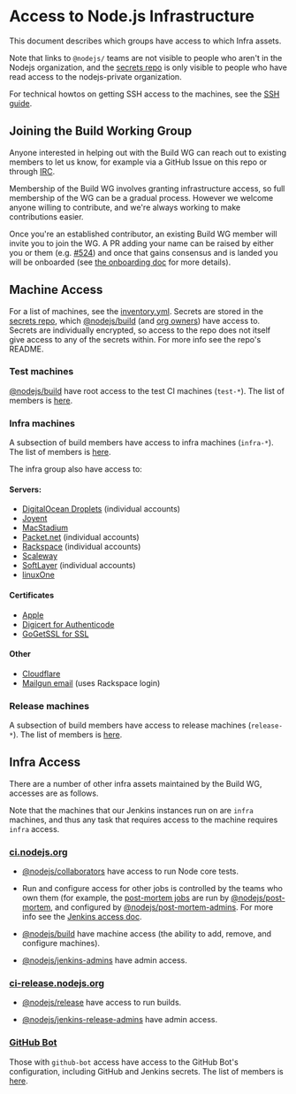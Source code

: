 # Access to Node.js Infrastructure

This document describes which groups have access to which Infra assets.

Note that links to `@nodejs/` teams are not visible to people who
aren't in the Nodejs organization, and the [secrets repo][] is only
visible to people who have read access to the nodejs-private organization.

For technical howtos on getting SSH access to the machines, see the
[SSH guide](./ssh.md).

## Joining the Build Working Group

Anyone interested in helping out with the Build WG can reach out to existing
members to let us know, for example via a GitHub Issue on this repo or through
[IRC][].

Membership of the Build WG involves granting infrastructure access, so full
membership of the WG can be a gradual process. However we welcome anyone willing
to contribute, and we're always working to make contributions easier.

Once you're an established contributor, an existing Build WG member will invite
you to join the WG. A PR adding your name can be raised by either you or them
(e.g. [#524][]) and once that gains consensus and is landed you will be
onboarded (see [the onboarding doc][] for more details).

## Machine Access

For a list of machines, see the [inventory.yml][]. Secrets are stored in the
[secrets repo][], which [@nodejs/build][] (and [org owners][]) have access to.
Secrets are individually encrypted, so access to the repo does not itself
give access to any of the secrets within. For more info see the repo's README.

### Test machines

[@nodejs/build][] have root access to the test CI machines (`test-*`). The list
of members is [here][Build WG Members].

### Infra machines

A subsection of build members have access to infra machines
(`infra-*`). The list of members is [here][Infra Admins].

The infra group also have access to:

#### Servers:
- [DigitalOcean Droplets][] (individual accounts)
- [Joyent][]
- [MacStadium][]
- [Packet.net][] (individual accounts)
- [Rackspace][] (individual accounts)
- [Scaleway][]
- [SoftLayer][] (individual accounts)
- [linuxOne][]

#### Certificates
- [Apple][]
- [Digicert for Authenticode][]
- [GoGetSSL for SSL][]

#### Other
- [Cloudflare][]
- [Mailgun email][] (uses Rackspace login)

### Release machines

A subsection of build members have access to release machines
(`release-*`). The list of members is [here][Release Admins].

## Infra Access

There are a number of other infra assets maintained by the Build WG, accesses
are as follows.

Note that the machines that our Jenkins instances run on are `infra` machines,
and thus any task that requires access to the machine requires `infra` access.

### [ci.nodejs.org](ci.nodejs.org)

- [@nodejs/collaborators][] have access to run Node core tests.

- Run and configure access for other jobs is controlled by the teams who own them
(for example, the [post-mortem jobs][] are run by [@nodejs/post-mortem][], and
configured by [@nodejs/post-mortem-admins][]. For more info see the [Jenkins
access doc][].

- [@nodejs/build][] have machine access (the ability to add, remove, and
configure machines).

- [@nodejs/jenkins-admins][] have admin access.

### [ci-release.nodejs.org](ci-release.nodejs.org)

- [@nodejs/release][] have access to run builds.

- [@nodejs/jenkins-release-admins][] have admin access.

### [GitHub Bot][]

Those with `github-bot` access have access to the GitHub Bot's configuration,
including GitHub and Jenkins secrets. The list of members is
[here][GitHub Bot Admins].


[@nodejs/build]: https://github.com/orgs/nodejs/teams/build/members
[@nodejs/collaborators]: https://github.com/orgs/nodejs/teams/collaborators/members
[@nodejs/jenkins-admins]: https://github.com/orgs/nodejs/teams/jenkins-admins/members
[@nodejs/jenkins-release-admins]: https://github.com/orgs/nodejs/teams/jenkins-release-admins/members
[@nodejs/post-mortem-admins]: https://github.com/orgs/nodejs/teams/post-mortem-admins/members
[@nodejs/post-mortem]: https://github.com/orgs/nodejs/teams/post-mortem/members
[@nodejs/release]: https://github.com/orgs/nodejs/teams/release/members
[Build WG Members]: /README.md#build-wg-members
[GitHub Bot Admins]: /README.md#github-bot-admins
[Infra Admins]: /README.md#infra-admins
[Jenkins access doc]: /doc/process/jenkins_job_configuration_access.md
[Release Admins]: /README.md#release-admins
[GitHub Bot]: https://github.com/nodejs/github-bot
[inventory.yml]: /ansible/inventory.yml
[org owners]: https://github.com/orgs/nodejs/people?utf8=%E2%9C%93&query=%20role%3Aowner
[post-mortem jobs]: https://ci.nodejs.org/view/post-mortem/
[secrets repo]: https://github.com/nodejs/secrets
[DigitalOcean Droplets]: https://cloud.digitalocean.com/droplets
[Packet.net]: https://app.packet.net/portal
[Joyent]: https://www.joyent.com/
[MacStadium]: https://www.macstadium.com/
[Rackspace]: https://www.rackspace.com/
[Scaleway]: https://www.scaleway.com/
[SoftLayer]: https://control.softlayer.com/
[linuxOne]: https://www.ibm.com/linuxone
[Apple]: https://developer.apple.com/support/certificates/
[Digicert for Authenticode]: https://www.digicert.com/code-signing/microsoft-authenticode.htm
[GoGetSSL for SSL]: https://www.gogetssl.com/
[Cloudflare]: https://www.cloudflare.com/
[Mailgun email]: https://www.mailgun.com/
[#524]: https://github.com/nodejs/build/pull/524
[IRC]: /README.md#nodejs-build-working-group
[the Readme]: /README.md
[the onboarding doc]: /ONBOARDING.md
